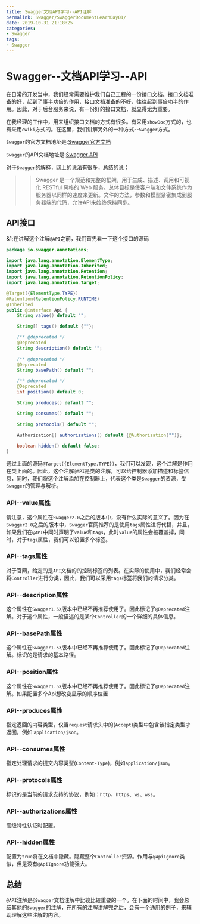 ```yaml
---
title: Swagger文档API学习--API注解
permalink: Swagger/SwaggerDocumentLearnDay01/
date: 2019-10-31 21:18:25
categories:
- Swagger
tags:
- Swagger
---
```


# Swagger--文档API学习--API

在日常的开发当中，我们经常需要维护我们自己工程的一份接口文档。接口文档准备的好，起到了事半功倍的作用，接口文档准备的不好，往往起到事倍功半的作用。因此，对于后台服务来说，有一份好的接口文档，就显得尤为重要。

在我经理的工作中，用来组织接口文档的方式有很多。有采用`showDoc`方式的，也有采用`cwiki`方式的。在这里，我们讲解另外的一种方式--`Swagger`方式。

`Swagger`的官方文档地址是:[Swagger官方文档](https://github.com/swagger-api/swagger-core/wiki/Annotations-1.5.X#quick-annotation-overview "Swagger官方文档")

`Swagger`的API文档地址是:[Swagger API](http://docs.swagger.io/swagger-core/v1.5.X/apidocs/index.html?io/swagger/annotations/Api.html "Swagger API")

对于`Swagger`的解释，网上的说法有很多，总结的说：

>> Swagger 是一个规范和完整的框架，用于生成、描述、调用和可视化 RESTful 风格的 Web 服务。总体目标是使客户端和文件系统作为服务器以同样的速度来更新。文件的方法，参数和模型紧密集成到服务器端的代码，允许API来始终保持同步。

## API接口

&1;在讲解这个注解`@API`之前，我们首先看一下这个接口的源码

```java
package io.swagger.annotations;

import java.lang.annotation.ElementType;
import java.lang.annotation.Inherited;
import java.lang.annotation.Retention;
import java.lang.annotation.RetentionPolicy;
import java.lang.annotation.Target;

@Target({ElementType.TYPE})
@Retention(RetentionPolicy.RUNTIME)
@Inherited
public @interface Api {
    String value() default "";

    String[] tags() default {""};

    /** @deprecated */
    @Deprecated
    String description() default "";

    /** @deprecated */
    @Deprecated
    String basePath() default "";

    /** @deprecated */
    @Deprecated
    int position() default 0;

    String produces() default "";

    String consumes() default "";

    String protocols() default "";

    Authorization[] authorizations() default {@Authorization("")};

    boolean hidden() default false;
}
```

通过上面的源码`@Target({ElementType.TYPE})`，我们可以发现，这个注解是作用在类上面的。因此，这个注解`@API`是类的注解，可以给控制器添加描述和标签信息，同时，我们将这个注解添加在控制器上，代表这个类是`Swagger`的资源，受`Swagger`的管理与解析。

### API--value属性

请注意，这个属性在`Swagger2.0`之后的版本中，没有什么实际的意义了。因为在`Swagger2.0`之后的版本中，`Swagger`官网推荐的是使用`tags`属性进行代替，并且，如果我们在`@API`中同时声明了`value`和`tags`，此时`value`的属性会被覆盖掉，同时，对于`tags`属性，我们可以设置多个标签。

### API--tags属性

对于官网，给定的是`API`文档的的控制标签的列表。在实际的使用中，我们经常会将`Controller`进行分类，因此，我们可以采用`tags`标签将我们的请求分类。

### API--description属性

这个属性在`Swagger1.5X`版本中已经不再推荐使用了。因此标记了`@Deprecated`注解。对于这个属性，一般描述的是某个`Controller`的一个详细的具体信息。

### API--basePath属性

这个属性在`Swagger1.5X`版本中已经不再推荐使用了。因此标记了`@Deprecated`注解。标识的是请求的基本路径。

### API--position属性

这个属性在`Swagger1.5X`版本中已经不再推荐使用了。因此标记了`@Deprecated`注解。如果配置多个Api想改变显示的顺序位置

### API--produces属性

指定返回的内容类型，仅当`request`请求头中的(`Accept`)类型中包含该指定类型才返回，例如:`application/json`。

### API--consumes属性

指定处理请求的提交内容类型(`Content-Type`)，例如`application/json`。

### API--protocols属性

标识的是当前的请求支持的协议，例如：`http`、`https`、`ws`、`wss`。

### API--authorizations属性

高级特性认证时配置。

### API--hidden属性

配置为`true`将在文档中隐藏。隐藏整个`Controller`资源。作用与`@ApiIgnore`类似，但是没有`@ApiIgnore`功能强大。

## 总结

`@API`注解是`@Swagger`文档注解中比较比较重要的一个。在下面的时间中，我会总结其他的`Swagger`的注解，在所有的注解讲解完之后，会有一个通用的例子，来辅助理解这些注解的内容。